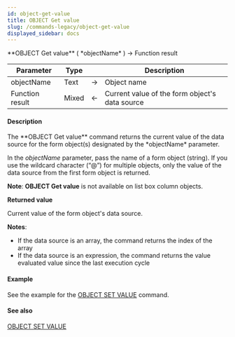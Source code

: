 ```yaml
---
id: object-get-value
title: OBJECT Get value
slug: /commands-legacy/object-get-value
displayed_sidebar: docs
---
```


<!--REF #_command_.OBJECT Get value.Syntax-->**OBJECT Get value** ( *objectName* ) -> Function result<!-- END REF-->
<!--REF #_command_.OBJECT Get value.Params-->
| Parameter | Type |  | Description |
| --- | --- | --- | --- |
| objectName | Text | &rarr; | Object name |
| Function result | Mixed | &larr; | Current value of the form object's data source |

<!-- END REF-->

#### Description 

<!--REF #_command_.OBJECT Get value.Summary-->The **OBJECT Get value** command returns the current value of the data source for the form object(s) designated by the *objectName* parameter.<!-- END REF-->

In the *objectName* parameter, pass the name of a form object (string). If you use the wildcard character (“@”) for multiple objects, only the value of the data source from the first form object is returned.

**Note**: **OBJECT Get value** is not available on list box column objects.

**Returned value**

Current value of the form object's data source. 

**Notes**:

* If the data source is an array, the command returns the index of the array
* If the data source is an expression, the command returns the value evaluated value since the last execution cycle

#### Example 

See the example for the [OBJECT SET VALUE](object-set-value.md) command. 

#### See also 

[OBJECT SET VALUE](object-set-value.md)  